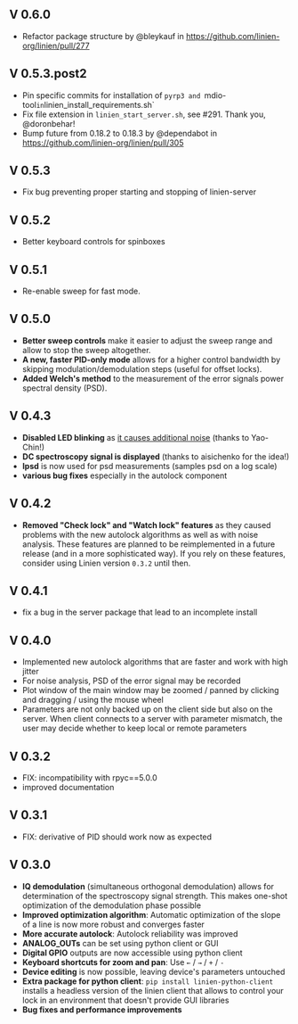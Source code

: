 ## V 0.6.0
- Refactor package structure by @bleykauf in https://github.com/linien-org/linien/pull/277

## V 0.5.3.post2
- Pin specific commits for installation of  `pyrp3 and `mdio-tool` in `linien_install_requirements.sh`
- Fix file extension in `linien_start_server.sh`, see #291. Thank you, @doronbehar!
- Bump future from 0.18.2 to 0.18.3 by @dependabot in https://github.com/linien-org/linien/pull/305

## V 0.5.3
- Fix bug preventing proper starting and stopping of linien-server

## V 0.5.2
- Better keyboard controls for spinboxes

## V 0.5.1
- Re-enable sweep for fast mode.

## V 0.5.0
- **Better sweep controls** make it easier to adjust the sweep range and allow to stop the sweep altogether.
- **A new, faster PID-only mode**  allows for a higher control bandwidth by skipping modulation/demodulation steps (useful for offset locks).
- **Added Welch's method** to the measurement of the error signals power spectral density (PSD).

## V 0.4.3
- **Disabled LED blinking** as [it causes additional noise](https://github.com/RedPitaya/RedPitaya/issues/205) (thanks to Yao-Chin!)
- **DC spectroscopy signal is displayed** (thanks to aisichenko for the idea!)
- **lpsd** is now used for psd measurements (samples psd on a log scale)
- **various bug fixes** especially in the autolock component

## V 0.4.2
- **Removed "Check lock" and "Watch lock" features** as they caused problems with the new autolock algorithms as well as with noise analysis. These features are planned to be reimplemented in a future release (and in a more sophisticated way). If you rely on these features, consider using Linien version `0.3.2` until then.

## V 0.4.1
- fix a bug in the server package that lead to an incomplete install

## V 0.4.0
- Implemented new autolock algorithms that are faster and work with high jitter
- For noise analysis, PSD of the error signal may be recorded
- Plot window of the main window may be zoomed / panned by clicking and dragging / using the mouse wheel
- Parameters are not only backed up on the client side but also on the server. When client connects to a server with parameter mismatch, the user may decide whether to keep local or remote parameters

## V 0.3.2
- FIX: incompatibility with rpyc==5.0.0
- improved documentation

## V 0.3.1
- FIX: derivative of PID should work now as expected

## V 0.3.0
* **IQ demodulation** (simultaneous orthogonal demodulation) allows for determination of the spectroscopy signal strength. This makes one-shot optimization of the demodulation phase possible
* **Improved optimization algorithm**: Automatic optimization of the slope of a line is now more robust and converges faster
* **More accurate autolock**: Autolock reliability was improved
*  **ANALOG_OUTs** can be set using python client or GUI
* **Digital GPIO** outputs are now accessible using python client
* **Keyboard shortcuts for zoom and pan**: Use `←` / `→` / `+` / `-`
* **Device editing** is now possible, leaving device's parameters untouched
* **Extra package for python client**: `pip install linien-python-client` installs a headless version of the linien client that allows to control your lock in an environment that doesn't provide GUI libraries
* **Bug fixes and performance improvements**
